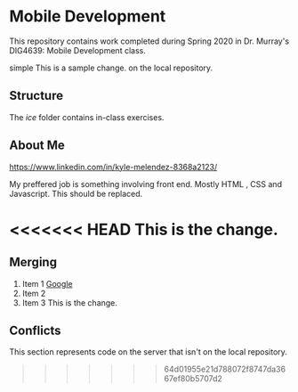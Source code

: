 # Mobile Development
This repository contains work completed during Spring 2020 in Dr. Murray's DIG4639: Mobile Development class.

simple 
This is a sample change. 
on the local repository.

## Structure
The *ice* folder contains in-class exercises. 

## About Me
https://www.linkedin.com/in/kyle-melendez-8368a2123/

My preffered job is something involving front end. Mostly HTML , CSS and Javascript.
This should be replaced.

<<<<<<< HEAD
This is the change.
=======
## Merging
 1. Item 1 [Google](http://www.google.com)
 1. Item 2
 1. Item 3
This is the change.

## Conflicts

This section represents code on the server that isn't on the local repository.
>>>>>>> 64d01955e21d788072f8747da3667ef80b5707d2
